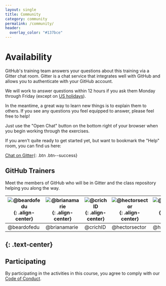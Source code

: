 ```yaml
---
layout: single
title: Community
category: community
permalink: /community/
header:
  overlay_color: "#137bce"
---
```


# Availability

GitHub's training team answers your questions about this training via a Gitter chat room. Gitter is a chat service that integrates well with GitHub and allows you to authenticate with your GitHub account.

 We will work to answer questions within 12 hours if you ask them Monday through Friday (except on [US holidays](us-holidays/)).

In the meantime, a great way to learn new things is to explain them to others. If you see any questions you feel equipped to answer, please feel free to help!

 Just use the "Open Chat" button on the bottom right of your browser when you begin working through the exercises.  

If you aren't quite ready to get started yet, but want to bookmark the "Help" room, you can find us here:

[Chat on Gitter](https://gitter.im/githubschool/on-demand?utm_source=share-link&utm_medium=link&utm_campaign=share-link){: .btn .btn--success}


## GitHub Trainers

Meet the members of GitHub who will be in Gitter and the class repository helping you along the way.

| ![@beardofedu](https://avatars2.githubusercontent.com/u/18329853?v=3&s=140){: .align-center}|![@brianamarie](https://avatars0.githubusercontent.com/u/9906718?v=3&s=140){: .align-center}|![@crichID](https://avatars0.githubusercontent.com/u/9950121?v=3&s=140){: .align-center}|![@hectorsector](https://avatars3.githubusercontent.com/u/16547949?v=3&s=140){: .align-center}|![@hollenberry](https://avatars1.githubusercontent.com/u/13326548?v=3&s=140){: .align-center}|
|---|---|---|---|---|
|@beardofedu|@brianamarie|@crichID|@hectorsector|@hollenberry|
{: .text-center}
---

## Participating

By participating in the activities in this course, you agree to comply with our [Code of Conduct](https://github.com/github/training-kit/blob/master/CODE_OF_CONDUCT.md).
